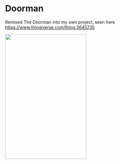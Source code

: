 # Doorman
Remixed The Doorman into my own project, seen here https://www.thingiverse.com/thing:3645735

<img src="https://github.com/rickymedrano/Doorman/blob/master/DoormanGIF.gif" width="265" height="408" />
